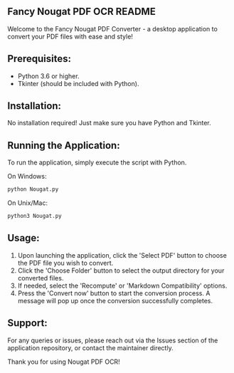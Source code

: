 Fancy Nougat PDF OCR README
---------------------------------

Welcome to the Fancy Nougat PDF Converter - a desktop application to convert your PDF files with ease and style!

Prerequisites:
--------------
- Python 3.6 or higher.
- Tkinter (should be included with Python).

Installation:
-------------
No installation required! Just make sure you have Python and Tkinter.

Running the Application:
------------------------
To run the application, simply execute the script with Python.

On Windows:
```bash
python Nougat.py
```
On Unix/Mac:
```bash
python3 Nougat.py
```
Usage:
------
1. Upon launching the application, click the 'Select PDF' button to choose the PDF file you wish to convert.
2. Click the 'Choose Folder' button to select the output directory for your converted files.
3. If needed, select the 'Recompute' or 'Markdown Compatibility' options.
4. Press the 'Convert now' button to start the conversion process. A message will pop up once the conversion successfully completes.

Support:
--------
For any queries or issues, please reach out via the Issues section of the application repository, or contact the maintainer directly.

Thank you for using  Nougat PDF OCR!
